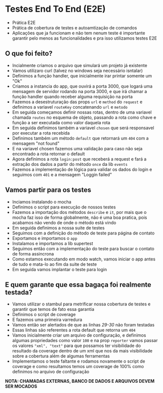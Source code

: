# Testes End To End (E2E)

- Prática E2E
- Prática de cobertura de testes e autoamtização de comandos
- Aplicações que ja funcionam e não tem nenum teste é importante garantir pelo menos as funcionalidades e pra isso utilizamos testes E2E

## O que foi feito?

- Incialmente criamos o arquivo que simulará um projeto já existente
- Vamos utilizaro curl (talvez no windows seja necessário isntalar)
- Definimos a função handler, que inicialmente irar printar somente um "Ok"
- Criamos a instancia do app, que ouvirá a porta 3000, que logará uma mensagem de servidor rodando na porta 3000, e que irá chamar a função handler quando receber alguma requisição na porta
- Fazemos a desestruturação das props `url` e `method` do `request` e definimos a variavel `routeKey` concatenando `url` e `metodo`
- Em seguida começamos definir nossas rotas, dentro de uma variavel chamada `routes` no esquema de objeto, passando a rota como chave e função a ser executada como valor daquela rota
- Em seguida definimos também a variavel `chosen` que será responsavel por executar a rota recebida
- Definimos também um método `default` que retornará um `404` com a mensagem "not found"
- E na variavel chosen fazemos uma validação para caso não seja encontrado a rota retornar o default
- Agora definimos a rota `login:post` que receberá a request e fará a extração dos dados a partir do método `once` da lib `events`
- Fazemos a implementação de lógica para validar os dados do login e seguimos com `401` e a mensagem "Loggin failed"

## Vamos partir para os testes

- Inciamos instalando o mocha
- Definimos o script para execução de nossos testes
- Fazemos a importação dos métodos `describe` e `it`, por mais que o mocha faz isso de forma globalmente, não é uma boa pratica, pois acabamos não vendo de onde o método está vindo
- Em seguida definimos a nossa suite de testes
- Seguimos com a definição do método de teste para página de contato
- Exportamos e importamos o `app`
- Instalamos e importamos a lib supertest
- Seguimos então com a implementação do teste para buscar o contato de forma assincrona
- Como estamos executando em modo watch, vamos iniciar o app antes de tudo e mata-lo ao fim da suite de teste
- Em seguida vamos implantar o teste para login

## E quem garante que essa bagaça foi realmente testada?

- Vamos utilizar o stambul para metrificar nossa cobertura de testes e garantir que temos de fato essa garantia
- Definimos o script de coverage
- E fazemos uma primeira varredura
- Vamos então ser alertados de que as linhas *29-30* não foram testadas
- Essas linhas são referentes a rota default que retorna um `404`
- Vamos inicialmente criar um arquivo de configuração, e definimos algumas propriedades como valor `100` e na prop `reporter` vamos passar os valores `"xml", "text"` para que possamos ter visibilidade do resultado da coverage dentro de um xml que nos da mais visibilidade sobre a cobertura além de algumas ferramentas
- Implementamos o teste faltante e rodamos novamente o script de coverage e como resultamos temos um coverage de 100% como definimos no arquivo de configuração

**NOTA: CHAMADAS EXTERNAS, BANCO DE DADOS E ARQUIVOS DEVEM SER MOCADOS**
